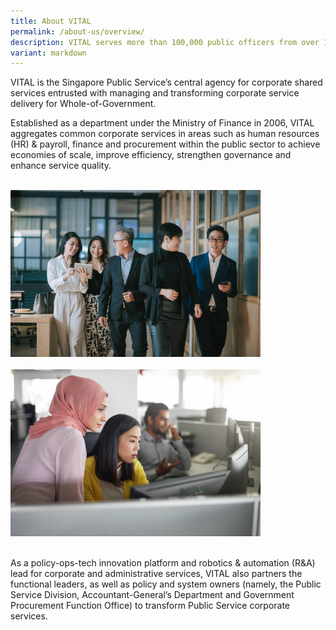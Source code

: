 ```yaml
---
title: About VITAL
permalink: /about-us/overview/
description: VITAL serves more than 100,000 public officers from over 100 agencies.
variant: markdown
---
```

<div class="container">
<p>VITAL is the Singapore Public Service’s central agency for corporate shared services entrusted with managing and transforming corporate service delivery for Whole-of-Government.</p>
<p>Established as a department under the Ministry of Finance in 2006, VITAL aggregates common corporate services in areas such as human resources (HR) &amp; payroll, finance and procurement within the public sector to achieve economies of scale, improve efficiency, strengthen governance and enhance service quality. </p>&nbsp;
<div class="row">
	<div class="column">
		<img style="width: 400px;" src="/images/overview/CorporateImg13.jpg">
	</div>&nbsp;&nbsp;&nbsp;
	<div class="column">
		<img style="width: 400px;" src="/images/overview/CorporateImg10_Asian_.jpg"></div>
	</div>
</div>&nbsp;
<p>As a policy-ops-tech innovation platform and robotics &amp; automation (R&amp;A) lead for corporate and administrative services, VITAL also partners the functional leaders, as well as policy and system owners (namely, the Public Service Division, Accountant-General’s Department and Government Procurement Function Office) to transform Public Service corporate services.</p>
